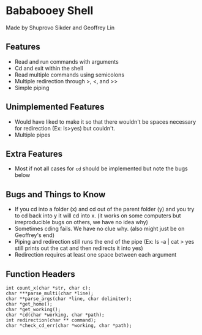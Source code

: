 # Bababooey Shell

Made by Shuprovo Sikder and Geoffrey Lin

## Features

- Read and run commands with arguments
- Cd and exit within the shell
- Read multiple commands using semicolons
- Multiple redirection through >, <, and >>
- Simple piping

## Unimplemented Features

- Would have liked to make it so that there wouldn't be spaces necessary for redirection (Ex: ls>yes) but couldn't.
- Multiple pipes

## Extra Features

- Most if not all cases for `cd` should be implemented but note the bugs below

## Bugs and Things to Know

- If you cd into a folder (x) and cd out of the parent folder (y) and you try to cd back into y it will cd into x.
  (it works on some computers but irreproducible bugs on others, we have no idea why)
- Sometimes cding fails. We have no clue why.
  (also might just be on Geoffrey's end)
- Piping and redirection still runs the end of the pipe (Ex: ls -a | cat > yes still prints out the cat and then redirects it into yes)
- Redirection requires at least one space between each argument

## Function Headers

```
int count_x(char *str, char c);
char ***parse_multi(char *line);
char **parse_args(char *line, char delimiter);
char *get_home();
char *get_working();
char *cd(char *working, char *path);
int redirection(char ** command);
char *check_cd_err(char *working, char *path);
```

